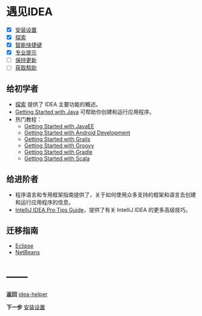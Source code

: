 # 遇见IDEA
- [x]  [安装设置][]
- [x]  [探索][]
- [x]  [智能快捷键][]
- [x]  [专业提示][]
- [ ]  [保持更新][]
- [ ]  [获取帮助][]

## 给初学者
- [探索][] 提供了 IDEA 主要功能的概述。
- [Getting Started with  Java][] 可帮助你创建和运行应用程序。
- 热门教程：
    - [Getting Started with  JavaEE][]
    - [Getting Started with Android  Development][]
    - [Getting Started with  Grails][]
    - [Getting Started with  Groovy][]
    - [Getting Started with  Gradle][]
    - [Getting Started with  Scala][]

## 给进阶者
- 程序语言和专用框架指南提供了，关于如何使用众多支持的框架和语言去创建和运行应用程序的信息。
- [IntelliJ IDEA Pro Tips Guide][]，提供了有关 IntelliJ IDEA 的更多高级技巧。

## 迁移指南
- [Eclipse][]
- [NetBeans][]


# ——
**返回** [idea-helper][]

**下一步** [安装设置][]

[idea-helper]: https://github.com/mrzhqiang/idea-helper/

[安装设置]: https://github.com/mrzhqiang/idea-helper/tree/master/遇见IDEA/安装设置
[探索]: https://github.com/mrzhqiang/idea-helper/tree/master/遇见IDEA/探索
[智能快捷键]: https://github.com/mrzhqiang/idea-helper/tree/master/遇见IDEA/智能快捷键
[专业提示]: https://github.com/mrzhqiang/idea-helper/tree/master/遇见IDEA/专业提示
[保持更新]: https://github.com/mrzhqiang/idea-helper/tree/master/遇见IDEA/保持更新
[获取帮助]: https://github.com/mrzhqiang/idea-helper/tree/master/遇见IDEA/获取帮助

[Getting Started with  Java]: https://www.jetbrains.com/help/idea/creating-running-and-packaging-your-first-java-application.html
[Getting Started with  JavaEE]: https://www.jetbrains.com/help/idea/developing-a-java-ee-application.html
[Getting Started with Android  Development]: https://www.jetbrains.com/help/idea/getting-started-with-android-development.html
[Getting Started with  Grails]: https://www.jetbrains.com/help/idea/getting-started-with-grails-3.html
[Getting Started with  Groovy]: https://www.jetbrains.com/help/idea/getting-started-with-groovy.html
[Getting Started with  Gradle]: https://www.jetbrains.com/help/idea/getting-started-with-gradle.html
[Getting Started with  Scala]: https://www.jetbrains.com/help/idea/run-debug-and-test-scala.html

[IntelliJ IDEA Pro Tips Guide]: https://www.jetbrains.com/help/idea/intellij-idea-pro-tips.html

[Eclipse]: https://www.jetbrains.com/help/idea/eclipse.html
[NetBeans]: https://www.jetbrains.com/help/idea/netbeans.html
